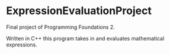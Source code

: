 ExpressionEvaluationProject
===========================
Final project of Programming Foundations 2.

Written in C++ this program takes in and evaluates mathematical expressions.

